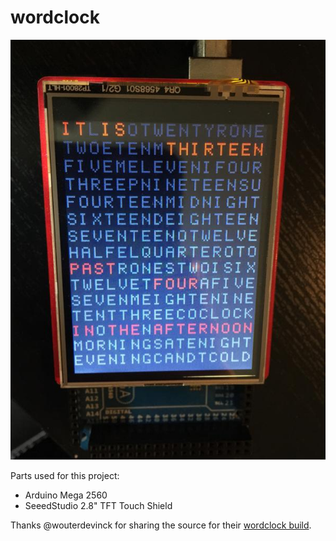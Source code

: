 # wordclock

![](demo.jpg)

Parts used for this project:
* Arduino Mega 2560
* SeeedStudio 2.8" TFT Touch Shield 

Thanks @wouterdevinck for sharing the source for their [wordclock build](https://github.com/wouterdevinck/wordclock).
